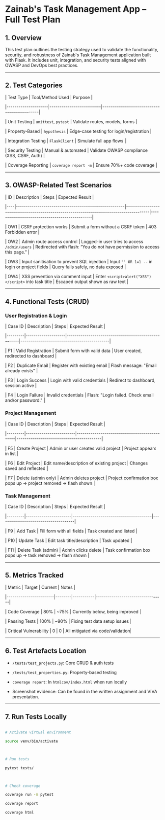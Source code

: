 #  Zainab's Task Management App – Full Test Plan

 

## 1. Overview

 

This test plan outlines the testing strategy used to validate the functionality, security, and robustness of Zainab's Task Management application built with Flask. It includes unit, integration, and security tests aligned with OWASP and DevOps best practices.

 

---

 

## 2. Test Categories

 

| Test Type           | Tool/Method Used         | Purpose                                      |

|---------------------|--------------------------|----------------------------------------------|

| Unit Testing        | `unittest`, `pytest`     | Validate routes, models, forms               |

| Property-Based      | `hypothesis`             | Edge-case testing for login/registration     |

| Integration Testing | `FlaskClient`            | Simulate full app flows                      |

| Security Testing    | Manual & automated       | Validate OWASP compliance (XSS, CSRF, Auth)  |

| Coverage Reporting  | `coverage report -m`            | Ensure 70%+ code coverage                    |

 

---

 

## 3. OWASP-Related Test Scenarios

 

| ID | Description                                           | Steps                                                                                   | Expected Result                               |

|----|-------------------------------------------------------|------------------------------------------------------------------------------------------|------------------------------------------------|

| OW1 | CSRF protection works                                 | Submit a form without a CSRF token                                                      | 403 Forbidden error                           |

| OW2 | Admin route access control                            | Logged-in user tries to access `/admin/users`                                            | Redirected with flash: “You do not have permission to access this page.”    |

| OW3 | Input sanitisation to prevent SQL injection           | Input `"' OR 1=1 --` in login or project fields                                         | Query fails safely, no data exposed           |

| OW4 | XSS prevention via comment input                      | Enter `<script>alert("XSS")</script>` into task title                                   | Escaped output shown as raw text              |

 

---

 

## 4. Functional Tests (CRUD)

 

### User Registration & Login

 

| Case ID | Description        | Steps                                               | Expected Result                            |

|---------|--------------------|------------------------------------------------------|---------------------------------------------|

| F1      | Valid Registration | Submit form with valid data                         | User created, redirected to dashboard       |

| F2      | Duplicate Email    | Register with existing email                        | Flash message: "Email already exists"       |

| F3      | Login Success      | Login with valid credentials                        | Redirect to dashboard, session active       |

| F4      | Login Failure      | Invalid credentials                                 | Flash: "Login failed. Check email and/or password."                |

 

### Project Management

 

| Case ID | Description             | Steps                                         | Expected Result                          |

|---------|-------------------------|-----------------------------------------------|-------------------------------------------|

| F5      | Create Project          | Admin or user creates valid project           | Project appears in list                   |

| F6      | Edit Project            | Edit name/description of existing project     | Changes saved and reflected               |

| F7      | Delete (admin only)     | Admin deletes project                         | Project confirmation box pops up -> project removed -> flash shown              |

 

### Task Management

 

| Case ID | Description           | Steps                                  | Expected Result                     |

|---------|-----------------------|----------------------------------------|--------------------------------------|

| F9      | Add Task              | Fill form with all fields              | Task created and listed              |

| F10     | Update Task           | Edit task title/description            | Task updated                         |

| F11     | Delete Task (admin)   | Admin clicks delete                    | Task confirmation box pops up -> task removed -> flash shown                         |
 

---

 

## 5. Metrics Tracked

 

| Metric                 | Target | Current   | Notes                            |

|------------------------|--------|-----------|----------------------------------|

| Code Coverage          | 80%    | ~75%      | Currently below, being improved  |

| Passing Tests          | 100%   | ~90%      | Fixing test data setup issues    |

| Critical Vulnerability | 0      | 0         | All mitigated via code/validation|

 

---

 

## 6. Test Artefacts Location

 

- `/tests/test_projects.py`: Core CRUD & auth tests

- `/tests/test_properties.py`: Property-based testing

- `coverage report`: In `htmlcov/index.html` when run locally

- Screenshot evidence: Can be found in the written assignment and VIVA presentation.

 

---

 

## 7. Run Tests Locally

 

```bash

# Activate virtual environment

source venv/bin/activate

 

# Run tests

pytest tests/

 

# Check coverage

coverage run -m pytest

coverage report

coverage html